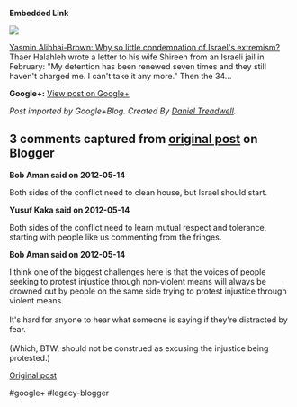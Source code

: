 <!--
date: '2012-05-14'
published: true
slug: 2012-05-embedded-link-yasmin-alibhai-brown-why
time_to_read: 5
title: ''
-->

**Embedded Link**

  

![](https://images0-focus-opensocial.googleusercontent.com/gadgets/proxy?container=focus&gadget=a&resize_h=100&url=http%3A%2F%2Fwww.independent.co.uk%2Fskins%2Find%2Fimages%2Feagle_logo.jpg)

  
 [Yasmin Alibhai-Brown: Why so little condemnation of Israel's extremism?](http://www.independent.co.uk/opinion/commentators/yasmin-alibhai-brown/yasmin-alibhaibrown-why-so-little-condemnation-of-israels-extremism-7743403.html)  
 Thaer Halahleh wrote a letter to his wife Shireen from an Israeli jail in February: "My detention has been renewed seven times and they still haven't charged me. I can't take it any more." Then the 34...

**Google+:** [View post on Google+](https://plus.google.com/103392016560023386646/posts/58hDKbWkesC)

  
  
*Post imported by Google+Blog. Created By [Daniel Treadwell](http://minimali.se/).*



## 3 comments captured from [original post](https://ysfk.blogspot.com/2012/05/embedded-link-yasmin-alibhai-brown-why.html) on Blogger

**Bob Aman said on 2012-05-14**

Both sides of the conflict need to clean house, but Israel should start.

**Yusuf Kaka said on 2012-05-14**

Both sides of the conflict need to learn mutual respect and tolerance, starting with people like us commenting from the fringes.

**Bob Aman said on 2012-05-14**

I think one of the biggest challenges here is that the voices of people seeking to protest injustice through non-violent means will always be drowned out by people on the same side trying to protest injustice through violent means.<br /><br />It's hard for anyone to hear what someone is saying if they're distracted by fear.<br /><br />(Which, BTW, should not be construed as excusing the injustice being protested.)



[Original post](https://ysfk.blogspot.com/2012/05/embedded-link-yasmin-alibhai-brown-why.html)

#google+ #legacy-blogger 